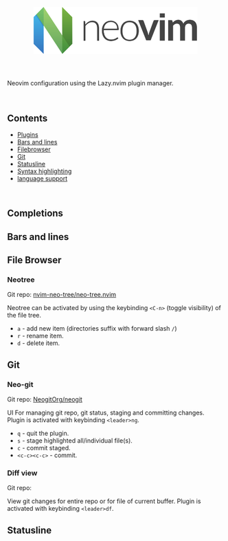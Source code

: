 <br/>
<div align="center">
    <img height="110px" src="../.assets/nvim/neovim-logo.png" alt="Image Description">
</div>
<br/>

#

Neovim configuration using the Lazy.nvim plugin manager.

<br/>

## Contents

- [Plugins](#completions)
- [Bars and lines](#bars-and-lines)
- [Filebrowser](#file-browser)
- [Git](#git)
- [Statusline](#statusline)
- [Syntax highlighting]()
- [language support]()

<br/>

## Completions

## Bars and lines

## File Browser

### Neotree

Git repo: [nvim-neo-tree/neo-tree.nvim](https://github.com/nvim-neo-tree/neo-tree.nvim)

Neotree can be activated by using the keybinding `<C-n>` (toggle visibility) of the file tree.

- `a` - add new item (directories suffix with forward slash `/`)
- `r` - rename item.
- `d` - delete item.

## Git

### Neo-git

Git repo: [NeogitOrg/neogit](https://github.com/NeogitOrg/neogit)

UI For managing git repo, git status, staging and committing changes. Plugin is activated with keybinding `<leader>ng`.

- `q` - quit the plugin.
- `s` - stage highlighted all/individual file(s).
- `c` - commit staged.
- `<c-c><c-c>` - commit.

### Diff view

Git repo: []()

View git changes for entire repo or for file of current buffer. Plugin is activated with keybinding `<leader>df`.


## Statusline

